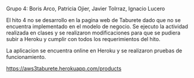 Grupo 4: Boris Arco, Patricia Ojier, Javier Tolrraz, Ignacio Lucero

El hito 4 no se desarrollo en la pagina web de Taburete dado que no se encuentra implementado en el modelo de negocio. Se ejecuto la actividad realizada en clases y se realizaron modificaciones para que se pudiera subir a Heroku y cumplir con todos los requerimientos del hito.

La aplicacion se encuentra online en Heroku y se realizaron pruebas de funcionamiento.

https://aws3taburete.herokuapp.com/products

